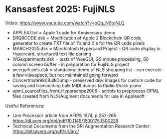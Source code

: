 # Kansasfest 2025: FujiNLS
Video: https://www.youtube.com/watch?v=pQg_N0toNLQ

- APPLE47.txt = Apple 1 code for Anniversary demo
- ERQRCODE.dsk = Modification of Apple 2 Blockchain QR code generator to create TXT file of 1's and 0's for the QR code pixels
- MARCH2025.dsk = Marchintosh Hypercard Project - QR code display in Hypercard, structured text file parsing
- WGexperiments.dsk = tests of WeeGUI, GS mouse processing, 80 column screen buffer - in preparation for FujiNLS project
- weeguifujinls.dsk = standalone demo of NLS shopping list - can execute a few viewspecs, but not maintained going forward
- Concertmate990BulkDump - preserved disk images for custom code for saving and transmitting bulk MIDI dumps to Radio Shack piano
- opml_sourcefiles_from_Hyperscope2006 - scripts to preprocess OPML files created from NLS/Augment documents for use in Applesoft

Useful References:
- Line Processor article from AFIPS 1974, p.257-265: https://dl.acm.org/doi/pdf/10.1145/1500175.1500229
- Technical Documents from the SRI Augmentation Research Center: https://bitsavers.org/pdf/sri/arc/
